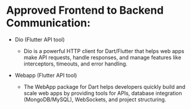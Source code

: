 # Approved Frontend to Backend Communication:

* Dio (Flutter API tool)
  - Dio is a powerful HTTP client for Dart/Flutter that helps web apps make API requests, handle responses, and manage features like interceptors, timeouts, and error handling.

* Webapp (Flutter API tool)
  - The WebApp package for Dart helps developers quickly build and scale web apps by providing tools for APIs, database integration (MongoDB/MySQL), WebSockets, and project structuring.